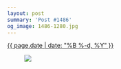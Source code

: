 ```yaml
---
layout: post
summary: 'Post #1486'
og_image: 1486-1280.jpg
---
```


<div class="post">
 <time>
  <a href="/1486">
   {{ page.date | date: "%B %-d, %Y" }}
  </a>
 </time>
 <a href="/1486">
  <figure data-taken="9/11/2021">
   <img sizes="(min-width: 700px) 50vw, calc(100vw - 2rem)" src="{{ site.assets_url }}/1486-640.jpg" srcset="{{ site.assets_url }}/1486-320.jpg 320w, {{ site.assets_url }}/1486-640.jpg 640w, {{ site.assets_url }}/1486-960.jpg 960w, {{ site.assets_url }}/1486-1280.jpg 1280w"/>
  </figure>
 </a>
</div>
